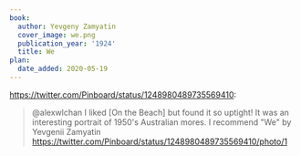 ```yaml
---
book:
  author: Yevgeny Zamyatin
  cover_image: we.png
  publication_year: '1924'
  title: We
plan:
  date_added: 2020-05-19
---
```


<https://twitter.com/Pinboard/status/1248980489735569410>:

> @alexwlchan I liked [On the Beach] but found it so uptight! It was an interesting portrait of 1950's Australian mores.  I recommend "We" by Yevgenii Zamyatin <https://twitter.com/Pinboard/status/1248980489735569410/photo/1>
